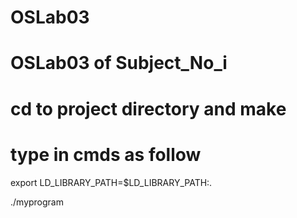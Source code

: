 # OSLab03
# OSLab03 of Subject_No_i
# cd to project directory and make
# type in cmds as follow

export LD_LIBRARY_PATH=$LD_LIBRARY_PATH:.

./myprogram
